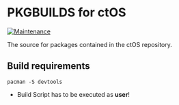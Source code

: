 # PKGBUILDS for ctOS

[![Maintenance](https://img.shields.io/maintenance/yes/2023.svg)]()

The source for packages contained in the ctOS repository.

## Build requirements
```
pacman -S devtools 
```

- Build Script has to be executed as **user**!
